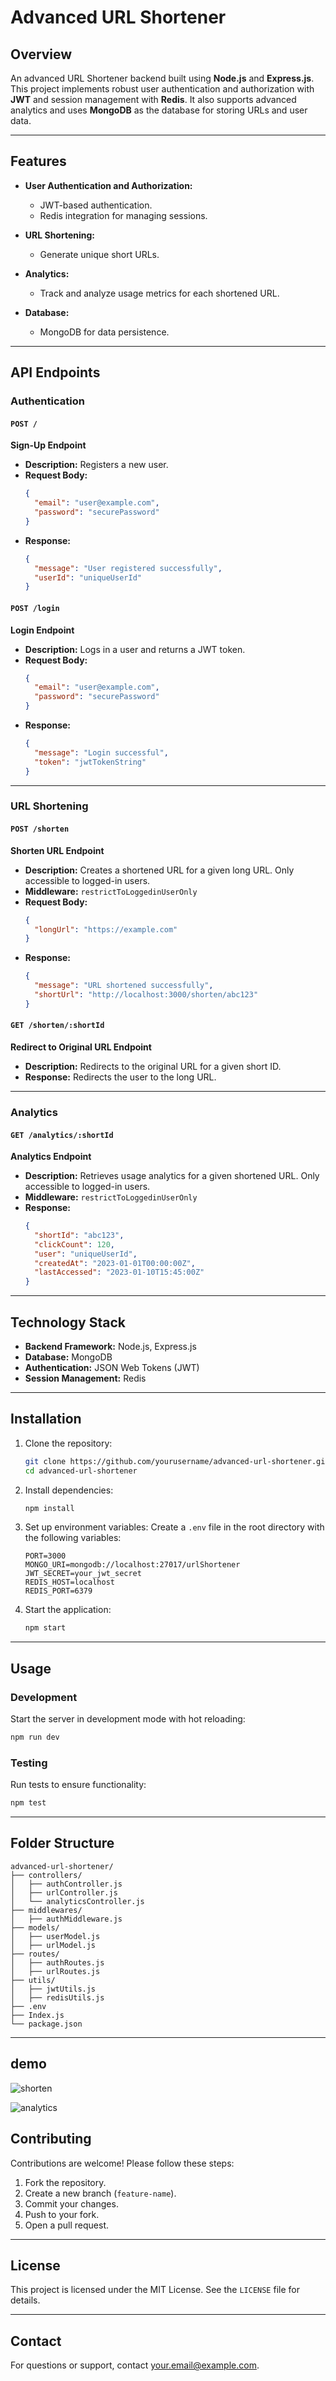 # Advanced URL Shortener

## Overview

An advanced URL Shortener backend built using **Node.js** and **Express.js**. This project implements robust user authentication and authorization with **JWT** and session management with **Redis**. It also supports advanced analytics and uses **MongoDB** as the database for storing URLs and user data.

---

## Features

- **User Authentication and Authorization:**
  - JWT-based authentication.
  - Redis integration for managing sessions.

- **URL Shortening:**
  - Generate unique short URLs.

- **Analytics:**
  - Track and analyze usage metrics for each shortened URL.

- **Database:**
  - MongoDB for data persistence.

---

## API Endpoints

### Authentication

#### `POST /`
**Sign-Up Endpoint**
- **Description:** Registers a new user.
- **Request Body:**
  ```json
  {
    "email": "user@example.com",
    "password": "securePassword"
  }
  ```
- **Response:**
  ```json
  {
    "message": "User registered successfully",
    "userId": "uniqueUserId"
  }
  ```

#### `POST /login`
**Login Endpoint**
- **Description:** Logs in a user and returns a JWT token.
- **Request Body:**
  ```json
  {
    "email": "user@example.com",
    "password": "securePassword"
  }
  ```
- **Response:**
  ```json
  {
    "message": "Login successful",
    "token": "jwtTokenString"
  }
  ```

---

### URL Shortening

#### `POST /shorten`
**Shorten URL Endpoint**
- **Description:** Creates a shortened URL for a given long URL. Only accessible to logged-in users.
- **Middleware:** `restrictToLoggedinUserOnly`
- **Request Body:**
  ```json
  {
    "longUrl": "https://example.com"
  }
  ```
- **Response:**
  ```json
  {
    "message": "URL shortened successfully",
    "shortUrl": "http://localhost:3000/shorten/abc123"
  }
  ```

#### `GET /shorten/:shortId`
**Redirect to Original URL Endpoint**
- **Description:** Redirects to the original URL for a given short ID.
- **Response:** Redirects the user to the long URL.

---

### Analytics

#### `GET /analytics/:shortId`
**Analytics Endpoint**
- **Description:** Retrieves usage analytics for a given shortened URL. Only accessible to logged-in users.
- **Middleware:** `restrictToLoggedinUserOnly`
- **Response:**
  ```json
  {
    "shortId": "abc123",
    "clickCount": 120,
    "user": "uniqueUserId",
    "createdAt": "2023-01-01T00:00:00Z",
    "lastAccessed": "2023-01-10T15:45:00Z"
  }
  ```

---

## Technology Stack

- **Backend Framework:** Node.js, Express.js
- **Database:** MongoDB
- **Authentication:** JSON Web Tokens (JWT)
- **Session Management:** Redis

---

## Installation

1. Clone the repository:
   ```bash
   git clone https://github.com/yourusername/advanced-url-shortener.git
   cd advanced-url-shortener
   ```

2. Install dependencies:
   ```bash
   npm install
   ```

3. Set up environment variables:
   Create a `.env` file in the root directory with the following variables:
   ```env
   PORT=3000
   MONGO_URI=mongodb://localhost:27017/urlShortener
   JWT_SECRET=your_jwt_secret
   REDIS_HOST=localhost
   REDIS_PORT=6379
   ```

4. Start the application:
   ```bash
   npm start
   ```

---

## Usage

### Development
Start the server in development mode with hot reloading:
```bash
npm run dev
```

### Testing
Run tests to ensure functionality:
```bash
npm test
```

---

## Folder Structure
```
advanced-url-shortener/
├── controllers/
│   ├── authController.js
│   ├── urlController.js
│   └── analyticsController.js
├── middlewares/
│   ├── authMiddleware.js
├── models/
│   ├── userModel.js
│   ├── urlModel.js
├── routes/
│   ├── authRoutes.js
│   ├── urlRoutes.js
├── utils/
│   ├── jwtUtils.js
│   ├── redisUtils.js
├── .env
├── Index.js
└── package.json
```

---

## demo
![shorten](https://github.com/user-attachments/assets/239fe86c-ac41-4b34-97f3-a37af8c469fe)

![analytics](https://github.com/user-attachments/assets/a3b04163-6323-46dc-ade0-305d3aeab5ab)


## Contributing

Contributions are welcome! Please follow these steps:
1. Fork the repository.
2. Create a new branch (`feature-name`).
3. Commit your changes.
4. Push to your fork.
5. Open a pull request.

---

## License

This project is licensed under the MIT License. See the `LICENSE` file for details.

---

## Contact

For questions or support, contact [your.email@example.com](mailto:your.email@example.com).

